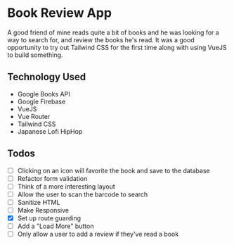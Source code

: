 # Book Review App

A good friend of mine reads quite a bit of books and he was looking for a way to search for, and review the books he's read. It was a good opportunity to try out Tailwind CSS for the first time along with using VueJS to build something.

## Technology Used

- Google Books API
- Google Firebase
- VueJS
- Vue Router
- Tailwind CSS
- Japanese Lofi HipHop

## Todos

- [ ] Clicking on an icon will favorite the book and save to the database
- [ ] Refactor form validation
- [ ] Think of a more interesting layout
- [ ] Allow the user to scan the barcode to search
- [ ] Sanitize HTML
- [ ] Make Responsive
- [x] Set up route guarding
- [ ] Add a "Load More" button
- [ ] Only allow a user to add a review if they've read a book
